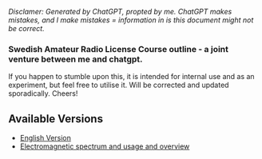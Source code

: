 *Disclamer: Generated by ChatGPT, propted by me. ChatGPT makes mistakes, and I make mistakes = information in is this document might not be correct.*

### Swedish Amateur Radio License Course outline - a joint venture between me and chatgpt.

If you happen to stumble upon this, it is intended for internal use and as an experiment, but feel free to utilise it. Will be corrected and updated sporadically. Cheers!

## Available Versions

- [English Version](amradio_en.md)
- [Electromagnetic spectrum and usage and overview](electromag_gen.md)